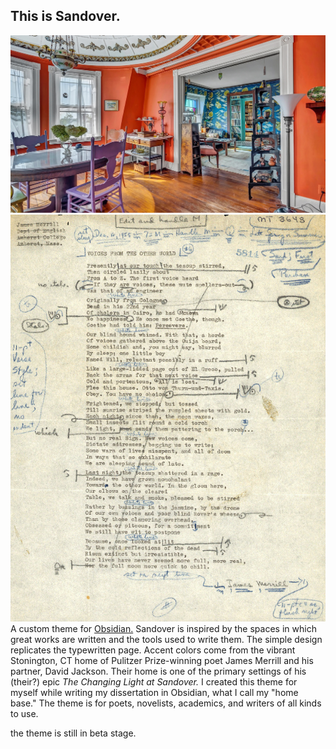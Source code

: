 ## This is Sandover.
![image](images/merrill-jackson-apartment.jpeg)
![image](images/WUSTL-Merrill-MS.jpg)
A custom theme for <a href="https://www.obsidian.md">Obsidian.</a> Sandover is inspired by the spaces in which great works are written and the tools used to write them. The simple design replicates the typewritten page. Accent colors come from the vibrant Stonington, CT home of Pulitzer Prize-winning poet James Merrill and his partner, David Jackson. Their home is one of the primary settings of his (their?) epic *The Changing Light at Sandover.* I created this theme for myself while writing my dissertation in Obsidian, what I call my "home base." The theme is for poets, novelists, academics, and writers of all kinds to use.

the theme is still in beta stage.



<!-- images of stonington room and page from merrill archive typewritten --->
